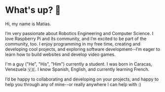 # What's up? 👋

Hi, my name is Matías.

I’m very passionate about Robotics Engineering and Computer Science. I love Raspberry Pi and its community, and I’m excited to be part of the community, too.
I enjoy programming in my free time, creating and developing cool projects, and exploring software development--I’m eager to learn how to build websites and develop video games.

I'm a guy ("He", "His", "Him") currently a student. I was born in Caracas, Venezuela 🇻🇪. I know Spanish, English, and currently learning French.

I’d be happy to collaborating and developing on your projects, and happy to help you through any of mine--or really anywhere I can help with :)
